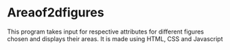 # Areaof2dfigures
This program takes input for respective attributes for different figures chosen and displays their areas.
It is made using HTML, CSS and Javascript
